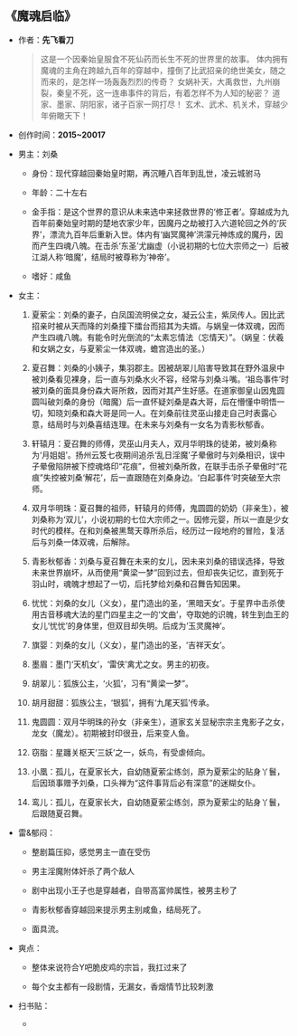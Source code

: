 ## 《魔魂启临》

- 作者：**先飞看刀**
  
    > 这是一个因秦始皇服食不死仙药而长生不死的世界里的故事。
    体内拥有魔魂的主角在跨越九百年的穿越中，撞倒了比武招亲的绝世美女，随之而来的，是怎样一场轰轰烈烈的传奇？
    女娲补天，大禹救世，九州崩裂，秦皇不死，这一连串事件的背后，有着怎样不为人知的秘密？
    道家、墨家、阴阳家，诸子百家一网打尽！
    玄术、武术、机关术，穿越少年俯瞰天下！

- 创作时间：**2015~20017**

- 男主：刘桑

  * 身份：现代穿越回秦始皇时期，再沉睡八百年到乱世，凌云城驸马
  
  * 年龄：二十左右
  * 金手指：是这个世界的意识从未来选中来拯救世界的‘修正者’。穿越成为九百年前秦始皇时期的楚地农家少年，因魔丹之劫被打入六道轮回之外的‘灰界’，漂流九百年后重新入世。体内有‘幽冥魔神’洪濛元神炼成的魔丹，因而产生四魂八魄。在击杀‘东圣’尤幽虚（小说初期的七位大宗师之一）后被江湖人称‘暗魔’，结局时被尊称为‘神帝’。
  * 嗜好：咸鱼

- 女主：

  1. 夏萦尘：刘桑的妻子，白凤国流明侯之女，凝云公主，紫凤传人。因比武招亲时被从天而降的刘桑撞下擂台而招其为夫婿。与娲皇一体双魂，因而产生四魂八魄。有能令时光倒流的“太素忘情法（忘情天）”。（娲皇：伏羲和女娲之女，与夏萦尘一体双魂，蟾宫造出的圣。）

  2. 夏召舞：刘桑的小姨子，集羽郡主。因被胡翠儿陷害导致其在野外温泉中被刘桑看见裸身，后一直与刘桑水火不容，经常与刘桑斗嘴。‘祖岛事件’时被刘桑的面具身份森大哥所救，因而对其产生好感。在道家御皇山因鬼圆圆叫破刘桑的身份（暗魔）后一直怀疑刘桑是森大哥，后在懵懂中明悟一切，知晓刘桑和森大哥是同一人。在刘桑前往灵巫山接走自己时表露心意，结局时与刘桑喜结连理。在未来与刘桑有一女名为青影秋郁香。
  3. 轩辕月：夏召舞的师傅，灵巫山月夫人，双月华明珠的徒弟，被刘桑称为‘月姐姐’。扬州云笈七夜期间追杀‘乱日淫魔’子晕傲时与刘桑相识，误中子晕傲陷阱被下控魂烙印“花痕”，但被刘桑所救，在联手击杀子晕傲时“花痕”失控被刘桑‘解花’，后一直跟随在刘桑身边。‘白起事件’时突破至大宗师。
  4. 双月华明珠：夏召舞的祖师，轩辕月的师傅，鬼圆圆的奶奶（非亲生），被刘桑称为‘双儿’，小说初期的七位大宗师之一。因修元婴，所以一直是少女时代的模样。在和刘桑被黑鹜天尊所杀后，经历过一段地府的冒险，复活后与刘桑一体双魂，后解除。
  5. 青影秋郁香：刘桑与夏召舞在未来的女儿，因未来刘桑的错误选择，导致未来世界崩坏，从而使用“黄梁一梦”回到过去，但却丧失记忆，直到死于羽山时，魂魄才想起了一切，后托梦给刘桑和召舞告知因果。
  6. 忧忧：刘桑的女儿（义女），星门造出的圣，‘黑暗天女’。于星界中击杀使用古音移魂大法的星门四星主之一的‘文曲’，夺取她的识魄，转生到血王的女儿‘忧忧’的身体里，但双目却失明。后成为‘玉灵魔神’。
  7. 旗婴：刘桑的女儿（义女），星门造出的圣，‘吉祥天女’。
  8. 墨眉：墨门‘天机女’，‘雷侠’禽尤之女。男主的初夜。
  9. 胡翠儿：狐族公主，‘火狐’，习有“黄梁一梦”。
  10. 胡月甜甜：狐族公主，‘银狐’，拥有‘九尾天狐’传承。
  11. 鬼圆圆：双月华明珠的孙女（非亲生），道家玄关显秘宗宗主鬼影子之女，龙女（魔龙）。初期被封印很丑，后来变人鱼。
  12. 窃脂：星躔关枢天‘三妖’之一，妖鸟，有受虐倾向。
  13. 小凰：孤儿，在夏家长大，自幼随夏萦尘练剑，原为夏萦尘的贴身丫鬟，后因琐事赠予刘桑，口头禅为“这件事背后必有深意”的迷糊女仆。
  14. 鸾儿：孤儿，在夏家长大，自幼随夏萦尘练剑，原为夏萦尘的贴身丫鬟，后跟随夏召舞。

- 雷&郁闷：

  * 整剧篇压抑，感觉男主一直在受伤

  * 男主淫魔附体奸杀了两个敌人
  * 剧中出现小王子也是穿越者，自带高富帅属性，被男主秒了
  * 青影秋郁香穿越回来提示男主别咸鱼，结局死了。
  * 面具流。

- 爽点：
  
  * 整体来说符合Y吧脆皮鸡的宗旨，我扛过来了

  * 每个女主都有一段剧情，无漏女，香烟情节比较刺激

- 扫书贴：
  
  * 